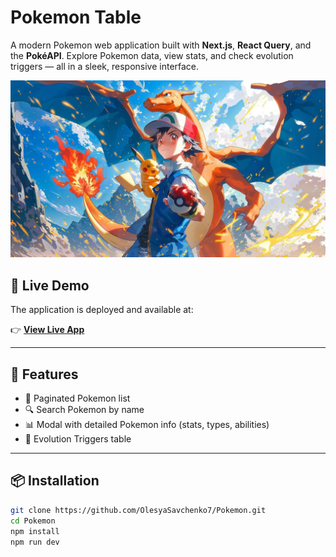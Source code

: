 # Pokemon Table

A modern Pokemon web application built with **Next.js**, **React Query**, and the **PokéAPI**. Explore Pokemon data, view stats, and check evolution triggers — all in a sleek, responsive interface.

![Pokemon App Screenshot](./public/pokemonPicture.jpg)

## 🔗 Live Demo

The application is deployed and available at:

👉 [**View Live App**](https://pokemontable.onrender.com/pokemon)

---

## 🚀 Features

- 📃 Paginated Pokemon list
- 🔍 Search Pokemon by name
- 📊 Modal with detailed Pokemon info (stats, types, abilities)
- 🔁 Evolution Triggers table

---

## 📦 Installation

```bash
git clone https://github.com/OlesyaSavchenko7/Pokemon.git
cd Pokemon
npm install
npm run dev
